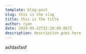 ```yaml
---
template: blog-post
slug: this is the slug
title: this is the title
author: ryan
date: 2019-05-22T22:20:09.867Z
description: description goes here
---
```

asfdasfasf

